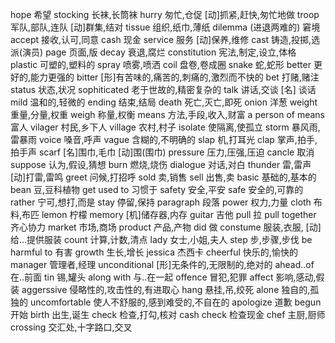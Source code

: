 hope 希望
stocking 长袜,长筒袜
hurry 匆忙,仓促 [动]抓紧,赶快,匆忙地做
troop 军队,部队,连队 [动]群集,结对
tissue 组织,纸巾,薄纸
dilemma (进退两难的) 窘境
accept 接收,认可,同意
cash 现金
service 服务 [动]保养,维修
cast 铸造,投掷,选派(演员)
page 页面,版
decay 衰退,腐烂
constitution 宪法,制定,设立,体格
plastic 可塑的,塑料的
spray 喷雾,喷洒
coil 盘卷,卷成圈
snake 蛇,蛇形
better 更好的,能力更强的
bitter [形]有苦味的,痛苦的,刺痛的,激烈而不快的
bet 打赌,赌注
status 状态,状况
sophiticated 老于世故的,精密复杂的
talk 讲话,交谈 [名] 谈话
mild 温和的,轻微的
ending 结束,结局
death 死亡,灭亡,即死
onion 洋葱
weight 重量,分量,权重
weigh 称量,权衡
means 方法,手段,收入,财富
a person of means 富人
vilager 村民,乡下人
village 农村,村子
isolate 使隔离,使孤立
storm 暴风雨,雷暴雨
voice 嗓音,呼声
vague 含糊的,不明确的
slap 机,打耳光
clap 掌声,拍手,拍手声
scarf [名]围巾,毛巾 [动]围(围巾)
pressure 压力,压强,压迫
cancle 取消
suppose 认为,假设,猜想
burn 燃烧,烧伤
dialogue 对话,对白
thunder 雷,雷声 [动]打雷,雷鸣
greet 问候,打招呼
sold 卖,销售
sell 出售,卖
basic 基础的,基本的
bean 豆,豆科植物
get used to 习惯于
safety 安全,平安
safe 安全的,可靠的
rather 宁可,想打,而是
stay 停留,保持
paragraph 段落
power 权力,力量
cloth 布料,布匹
lemon 柠檬
memory [机]储存器,内存
guitar 吉他
pull 拉
pull together 齐心协力
market 市场,商场
product 产品,产物
did 做
constume 服装,衣服, [动] 给...提供服装
count 计算,计数,清点
lady 女士,小姐,夫人
step 步,步骤,步伐
be harmful to 有害
growth 生长,增长
jessica 杰西卡
cheerful 快乐的,愉快的
manager 管理者,经理
unconditional [形]无条件的,无限制的,绝对的
ahead..of 在..前面
tin 锡,罐头
along with 与..在一起
offence 冒犯,犯罪
affect 影响,感动,假装
aggerssive  侵略性的,攻击性的,有进取心
hang  悬挂,吊,绞死
alone 独自的,孤独的
uncomfortable 使人不舒服的,感到难受的,不自在的
apologize 道歉
begun 开始
birth 出生,诞生
check 检查,打勾,核对
cash check  检查现金
chef  主厨,厨师
crossing  交汇处,十字路口,交叉


